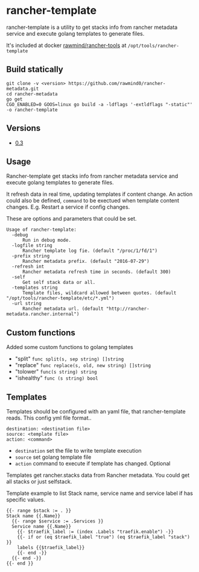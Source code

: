 rancher-template
=====================

rancher-template is a utility to get stacks info from rancher metadata service and execute golang templates to generate files. 

It's included at docker [rawmind/rancher-tools][rancher-tools] at `/opt/tools/rancher-template`

## Build statically

```
git clone -v <version> https://github.com/rawmind0/rancher-metadata.git
cd rancher-metadata
go get
CGO_ENABLED=0 GOOS=linux go build -a -ldflags '-extldflags "-static"' -o rancher-template
```

## Versions

- [0.3](https://github.com/rawmind0/rancher-template/blob/0.3/Dockerfile)


## Usage

Rancher-template get stacks info from rancher metadata service and execute golang templates to generate files. 

It refresh data in real time, updating templates if content change. An action could also be defined, `command` to be exectued when template content changes. 
E.g. Restart a service if config changes.

These are options and parameters that could be set.
```
Usage of rancher-template:
  -debug
      Run in debug mode.
  -logfile string
      Rancher template log fie. (default "/proc/1/fd/1")
  -prefix string
      Rancher metadata prefix. (default "2016-07-29")
  -refresh int
      Rancher metadata refresh time in seconds. (default 300)
  -self
      Get self stack data or all.
  -templates string
      Template files, wildcard allowed between quotes. (default "/opt/tools/rancher-template/etc/*.yml")
  -url string
      Rancher metadata url. (default "http://rancher-metadata.rancher.internal")
```

## Custom functions

Added some custom functions to golang templates

- "split" `func split(s, sep string) []string`
- "replace" `func replace(s, old, new string) []string`
- "tolower" `func(s string) string`
- "ishealthy" `func (s string) bool`


## Templates 

Templates should be configured with an yaml file, that rancher-template reads.
This config yml file format..

```
destination: <destination file>
source: <template file>
action: <command> 
```

- `destination` set the file to write template execution
- `source` set golang template file
- `action` command to execute if template has changed. Optional

Templates get rancher.stacks data from Rancher metadata. You could get all stacks or just selfstack. 

Template example to list Stack name, service name and service label if has specific values.

```
{{- range $stack := . }}
Stack name {{.Name}}
  {{- range $service := .Services }}
  Service name {{.Name}}
    {{- $traefik_label := (index .Labels "traefik.enable") -}}
    {{- if or (eq $traefik_label "true") (eq $traefik_label "stack") }}
    labels {{$traefik_label}}
    {{- end -}}
  {{- end -}}
{{- end }}
```

[rancher-tools]: https://github.com/rawmind0/rancher-tools
